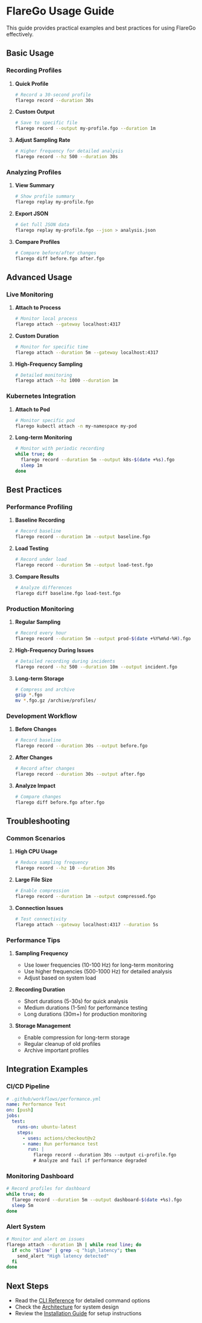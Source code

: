 # FlareGo Usage Guide

This guide provides practical examples and best practices for using FlareGo effectively.

## Basic Usage

### Recording Profiles

1. **Quick Profile**

   ```bash
   # Record a 30-second profile
   flarego record --duration 30s
   ```

2. **Custom Output**

   ```bash
   # Save to specific file
   flarego record --output my-profile.fgo --duration 1m
   ```

3. **Adjust Sampling Rate**
   ```bash
   # Higher frequency for detailed analysis
   flarego record --hz 500 --duration 30s
   ```

### Analyzing Profiles

1. **View Summary**

   ```bash
   # Show profile summary
   flarego replay my-profile.fgo
   ```

2. **Export JSON**

   ```bash
   # Get full JSON data
   flarego replay my-profile.fgo --json > analysis.json
   ```

3. **Compare Profiles**
   ```bash
   # Compare before/after changes
   flarego diff before.fgo after.fgo
   ```

## Advanced Usage

### Live Monitoring

1. **Attach to Process**

   ```bash
   # Monitor local process
   flarego attach --gateway localhost:4317
   ```

2. **Custom Duration**

   ```bash
   # Monitor for specific time
   flarego attach --duration 5m --gateway localhost:4317
   ```

3. **High-Frequency Sampling**
   ```bash
   # Detailed monitoring
   flarego attach --hz 1000 --duration 1m
   ```

### Kubernetes Integration

1. **Attach to Pod**

   ```bash
   # Monitor specific pod
   flarego kubectl attach -n my-namespace my-pod
   ```

2. **Long-term Monitoring**
   ```bash
   # Monitor with periodic recording
   while true; do
     flarego record --duration 5m --output k8s-$(date +%s).fgo
     sleep 1m
   done
   ```

## Best Practices

### Performance Profiling

1. **Baseline Recording**

   ```bash
   # Record baseline
   flarego record --duration 1m --output baseline.fgo
   ```

2. **Load Testing**

   ```bash
   # Record under load
   flarego record --duration 5m --output load-test.fgo
   ```

3. **Compare Results**
   ```bash
   # Analyze differences
   flarego diff baseline.fgo load-test.fgo
   ```

### Production Monitoring

1. **Regular Sampling**

   ```bash
   # Record every hour
   flarego record --duration 5m --output prod-$(date +%Y%m%d-%H).fgo
   ```

2. **High-Frequency During Issues**

   ```bash
   # Detailed recording during incidents
   flarego record --hz 500 --duration 10m --output incident.fgo
   ```

3. **Long-term Storage**
   ```bash
   # Compress and archive
   gzip *.fgo
   mv *.fgo.gz /archive/profiles/
   ```

### Development Workflow

1. **Before Changes**

   ```bash
   # Record baseline
   flarego record --duration 30s --output before.fgo
   ```

2. **After Changes**

   ```bash
   # Record after changes
   flarego record --duration 30s --output after.fgo
   ```

3. **Analyze Impact**
   ```bash
   # Compare changes
   flarego diff before.fgo after.fgo
   ```

## Troubleshooting

### Common Scenarios

1. **High CPU Usage**

   ```bash
   # Reduce sampling frequency
   flarego record --hz 10 --duration 30s
   ```

2. **Large File Size**

   ```bash
   # Enable compression
   flarego record --duration 1m --output compressed.fgo
   ```

3. **Connection Issues**
   ```bash
   # Test connectivity
   flarego attach --gateway localhost:4317 --duration 5s
   ```

### Performance Tips

1. **Sampling Frequency**

   - Use lower frequencies (10-100 Hz) for long-term monitoring
   - Use higher frequencies (500-1000 Hz) for detailed analysis
   - Adjust based on system load

2. **Recording Duration**

   - Short durations (5-30s) for quick analysis
   - Medium durations (1-5m) for performance testing
   - Long durations (30m+) for production monitoring

3. **Storage Management**
   - Enable compression for long-term storage
   - Regular cleanup of old profiles
   - Archive important profiles

## Integration Examples

### CI/CD Pipeline

```yaml
# .github/workflows/performance.yml
name: Performance Test
on: [push]
jobs:
  test:
    runs-on: ubuntu-latest
    steps:
      - uses: actions/checkout@v2
      - name: Run performance test
        run: |
          flarego record --duration 30s --output ci-profile.fgo
          # Analyze and fail if performance degraded
```

### Monitoring Dashboard

```bash
# Record profiles for dashboard
while true; do
  flarego record --duration 5m --output dashboard-$(date +%s).fgo
  sleep 5m
done
```

### Alert System

```bash
# Monitor and alert on issues
flarego attach --duration 1h | while read line; do
  if echo "$line" | grep -q "high_latency"; then
    send_alert "High latency detected"
  fi
done
```

## Next Steps

- Read the [CLI Reference](cli-reference.md) for detailed command options
- Check the [Architecture](architecture.md) for system design
- Review the [Installation Guide](installation.md) for setup instructions
